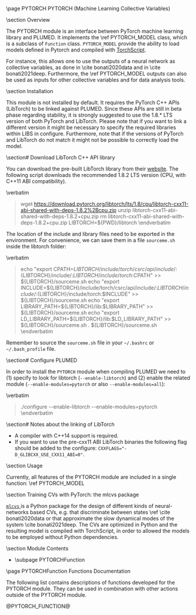 \page PYTORCH PYTORCH (Machine Learning Collective Variables)

<!-- 
description: Machine Learning Collective Variables with PyTorch (pytorch)
authors: Luigi Bonati
reference: \cite bonati2020data
-->

\section Overview 

The PYTORCH module is an interface between PyTorch machine learning library and PLUMED. It implements the \ref PYTORCH_MODEL class, which is a subclass of `Function` class. `PYTORCH_MODEL` provide the ability to load models defined in Pytorch and compiled with <a href="https://pytorch.org/docs/stable/jit.html#"> TorchScript</a>. 

For instance, this allows one to use the outputs of a neural network as collective variables, as done in \cite bonati2020data and in \cite bonati2021deep. Furthermore, the \ref PYTORCH_MODEL outputs can also be used as inputs for other collective variables and for data analysis tools. 

\section Installation

This module is not installed by default. It requires the PyTorch C++ APIs (LibTorch) to be linked against PLUMED. Since these APIs are still in beta phase regarding stability, it is strongly suggested to use the 1.8.* LTS version of both PyTorch and LibTorch. Please note that if you want to link a different version it might be necessary to specify the required libraries within LIBS in configure. 
Furthermore, note that if the versions of PyTorch and LibTorch do not match it might not be possible to correctly load the model. 

\section# Download LibTorch C++ API library

You can download the pre-built LibTorch library from their <a href="https://pytorch.org/get-started/locally/"> website</a>. The following script downloads the recommended 1.8.2 LTS version (CPU, with C++11 ABI compatibility).

\verbatim
> wget https://download.pytorch.org/libtorch/lts/1.8/cpu/libtorch-cxx11-abi-shared-with-deps-1.8.2%2Bcpu.zip 
> unzip libtorch-cxx11-abi-shared-with-deps-1.8.2+cpu.zip 
> rm libtorch-cxx11-abi-shared-with-deps-1.8.2+cpu.zip
> LIBTORCH=${PWD}/libtorch
\endverbatim

The location of the include and library files need to be exported in the environment. For convenience, we can save them in a file `sourceme.sh` inside the libtorch folder:

\verbatim
> echo "export CPATH=${LIBTORCH}/include/torch/csrc/api/include/:${LIBTORCH}/include/:${LIBTORCH}/include/torch:$CPATH" >> ${LIBTORCH}/sourceme.sh
> echo "export INCLUDE=${LIBTORCH}/include/torch/csrc/api/include/:${LIBTORCH}/include/:${LIBTORCH}/include/torch:$INCLUDE" >> ${LIBTORCH}/sourceme.sh
> echo "export LIBRARY_PATH=${LIBTORCH}/lib:$LIBRARY_PATH" >> ${LIBTORCH}/sourceme.sh
> echo "export LD_LIBRARY_PATH=${LIBTORCH}/lib:$LD_LIBRARY_PATH" >> ${LIBTORCH}/sourceme.sh
> . ${LIBTORCH}/sourceme.sh
\endverbatim

Remember to source the `sourceme.sh` file in your `~/.bashrc` or  `~/.bash_profile` file. 

\section# Configure PLUMED

In order to install the `PYTORCH` module when compiling PLUMED we need to (1) specify to look for libtorch (`--enable-libtorch`) and (2) enable the related module (`--enable-modules=pytorch` or also `--enable-modules=all`):

\verbatim
> ./configure --enable-libtorch --enable-modules=pytorch  
\endverbatim

\section# Notes about the linking of LibTorch

- A compiler with C++14 support is required. 
- If you want to use the pre-cxx11 ABI LibTorch binaries the following flag should be added to the configure: `CXXFLAGS="-D_GLIBCXX_USE_CXX11_ABI=0"`.


\section Usage

Currently, all features of the PYTORCH module are included in a single function: \ref PYTORCH_MODEL

\section Training CVs with PyTorch: the mlcvs package

<a href="https://mlcvs.readthedocs.io/"> `mlcvs` </a> is a Python package for the design of different kinds of neural-networks based CVs, e.g. that discriminate between states \ref \cite bonati2020data or that approximate the slow dynamical modes of the system \cite bonati2021deep. The CVs are optimized in Python and the resulting model is compiled with TorchScript, in order to allowed the models to be employed without Python dependencies.

\section Module Contents
- \subpage PYTORCHFunction

\page PYTORCHFunction Functions Documentation

The following list contains descriptions of functions developed for the PYTORCH module. They can be used in combination with other actions outside of the PYTORCH module.

@PYTORCH_FUNCTION@